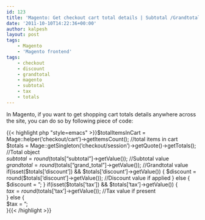 ```yaml
---
id: 123
title: 'Magento: Get checkout cart total details | Subtotal /Grandtotal /Discount /Tax'
date: '2011-10-10T14:22:36+00:00'
author: kalpesh
layout: post
tags:
    - Magento
    - 'Magento frontend'
tags:
    - checkout
    - discount
    - grandtotal
    - magento
    - subtotal
    - tax
    - totals
---
```


In Magento, if you want to get shopping cart totals details anywhere across the site, you can do so by following piece of code:

{{< highlight php "style=emacs" >}}$totalItemsInCart = Mage::helper(‘checkout/cart’)->getItemsCount(); //total items in cart  
$totals = Mage::getSingleton(‘checkout/session’)->getQuote()->getTotals(); //Total object  
$subtotal = round($totals[“subtotal”]->getValue()); //Subtotal value  
$grandtotal = round($totals[“grand_total”]->getValue()); //Grandtotal value  
if(isset($totals[‘discount’]) &amp;&amp; $totals[‘discount’]->getValue()) {  
 $discount = round($totals[‘discount’]->getValue()); //Discount value if applied  
} else {  
 $discount = ”;  
}  
if(isset($totals[‘tax’]) &amp;&amp; $totals[‘tax’]->getValue()) {  
 $tax = round($totals[‘tax’]->getValue()); //Tax value if present  
} else {  
 $tax = ”;  
}{{< /highlight >}}